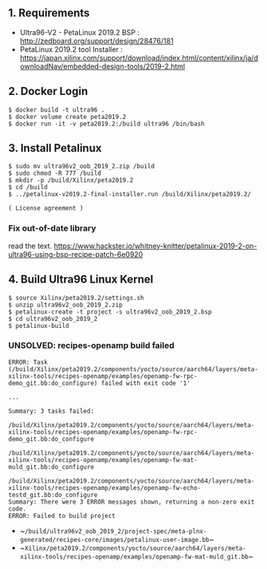 ## 1. Requirements

- Ultra96-V2 - PetaLinux 2019.2 BSP : <http://zedboard.org/support/design/28476/181>
- PetaLinux 2019.2 tool Installer : <https://japan.xilinx.com/support/download/index.html/content/xilinx/ja/downloadNav/embedded-design-tools/2019-2.html> 

## 2. Docker Login

```
$ docker build -t ultra96 .
$ docker volume create peta2019.2
$ docker run -it -v peta2019.2:/build ultra96 /bin/bash
```

## 3. Install Petalinux

```
$ sudo mv ultra96v2_oob_2019_2.zip /build
$ sudo chmod -R 777 /build
$ mkdir -p /build/Xilinx/peta2019.2
$ cd /build
$ ../petalinux-v2019.2-final-installer.run /build/Xilinx/peta2019.2/

( License agreement )
```

### Fix out-of-date library

read the text. <https://www.hackster.io/whitney-knitter/petalinux-2019-2-on-ultra96-using-bsp-recipe-patch-6e0920>

## 4. Build Ultra96 Linux Kernel

```
$ source Xilinx/peta2019.2/settings.sh
$ unzip ultra96v2_oob_2019_2.zip
$ petalinux-create -t project -s ultra96v2_oob_2019_2.bsp
$ cd ultra96v2_oob_2019_2
$ petalinux-build 
```
### UNSOLVED: recipes-openamp build failed

```
ERROR: Task (/build/Xilinx/peta2019.2/components/yocto/source/aarch64/layers/meta-xilinx-tools/recipes-openamp/examples/openamp-fw-rpc-demo_git.bb:do_configure) failed with exit code '1'

...

Summary: 3 tasks failed:
  /build/Xilinx/peta2019.2/components/yocto/source/aarch64/layers/meta-xilinx-tools/recipes-openamp/examples/openamp-fw-rpc-demo_git.bb:do_configure
  /build/Xilinx/peta2019.2/components/yocto/source/aarch64/layers/meta-xilinx-tools/recipes-openamp/examples/openamp-fw-mat-muld_git.bb:do_configure
  /build/Xilinx/peta2019.2/components/yocto/source/aarch64/layers/meta-xilinx-tools/recipes-openamp/examples/openamp-fw-echo-testd_git.bb:do_configure
Summary: There were 3 ERROR messages shown, returning a non-zero exit code.
ERROR: Failed to build project
```

- ~`/build/ultra96v2_oob_2019_2/project-spec/meta-plnx-generated/recipes-core/images/petalinux-user-image.bb`~
- ~`Xilinx/peta2019.2/components/yocto/source/aarch64/layers/meta-xilinx-tools/recipes-openamp/examples/openamp-fw-mat-muld_git.bb`~

